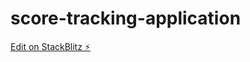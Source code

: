 # score-tracking-application

[Edit on StackBlitz ⚡️](https://stackblitz.com/edit/angular-ivy-zb97fv)